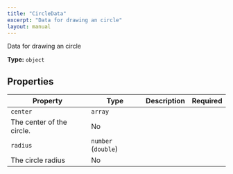 ```yaml
---
title: "CircleData"
excerpt: "Data for drawing an circle"
layout: manual
---
```


Data for drawing an circle


**Type:** `object`




## Properties

| Property | Type | Description | Required |
|----------|------|-------------|----------|
| `center` | `array`
 | The center of the circle. | No |
| `radius` | `number` (`double`)
 | The circle radius | No |


